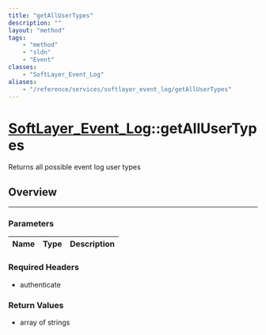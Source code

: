 ```yaml
---
title: "getAllUserTypes"
description: ""
layout: "method"
tags:
    - "method"
    - "sldn"
    - "Event"
classes:
    - "SoftLayer_Event_Log"
aliases:
    - "/reference/services/softlayer_event_log/getAllUserTypes"
---
```

# [SoftLayer_Event_Log](/reference/services/SoftLayer_Event_Log)::getAllUserTypes

Returns all possible event log user types


## Overview 


-----

### Parameters 
|Name | Type | Description |
| --- | --- | --- |


### Required Headers
* authenticate


### Return Values
* array of strings




